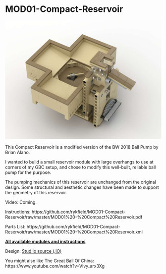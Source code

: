 <a name="README"></a>
# MOD01-Compact-Reservoir
<img width="512" height="384" src="https://github.com/rykfield/MOD01-Compact-Reservoir/raw/master/MOD01%20-%20Compact%20Reservoir.jpg">
<BR>

This Compact Reservoir is a modified version of the BW 2018 Ball Pump by Brian Alano.
<P>
I wanted to build a small reservoir module with large overhangs to use at corners of my GBC setup, and chose to modify this well-built, reliable ball pump for the purpose.
<P>
The pumping mechanics of this reservoir are unchanged from the original design.  Some structural and aesthetic changes have been made to support the geometry of this reservoir.
<P>Video: Coming.

<P>Instructions: https://github.com/rykfield/MOD01-Compact-Reservoir/raw/master/MOD01%20-%20Compact%20Reservoir.pdf

<P>Parts List: https://github.com/rykfield/MOD01-Compact-Reservoir/raw/master/MOD01%20-%20Compact%20Reservoir.xml

<P><a href="https://github.com/rykfield/REF00-Module-Overview"><B>All available modules and instructions</b></a>

<P>Design: <a href="https://github.com/rykfield/MOD02-Lime-Wheel/raw/master/MOD02%20-%20Power%20Miners%20-%20Lime%20Wheel.io">Stud.io source (.IO)</a>

<P>You might also like The Great Ball Of China: https://www.youtube.com/watch?v=Vlvy_arx3Xg